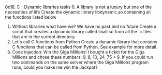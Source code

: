 0x18. C - Dynamic libraries
tasks
0. A library is not a luxury but one of the necessities of life
Create the dynamic library libdynamic.so containing all the functions listed below
1. Without libraries what have we? We have no past and no future
Create a script that creates a dynamic library called liball.so from all the .c files that are in the current directory.
2. Let's call C functions from Python
Create a dynamic library that contains C functions that can be called from Python. See example for more detail.
3. Code injection: Win the Giga Millions!
I bought a ticket for the Giga Millions and chose these numbers: 9, 8, 10, 24, 75 + 9. If you could run two commands on the same server where the Giga Millions program runs, could you make me win the Jackpot?
